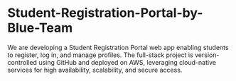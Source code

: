 # Student-Registration-Portal-by-Blue-Team
We are developing a Student Registration Portal web app enabling students to register, log in, and manage profiles. The full-stack project is version-controlled using GitHub and deployed on AWS, leveraging cloud-native services for high availability, scalability, and secure access.
